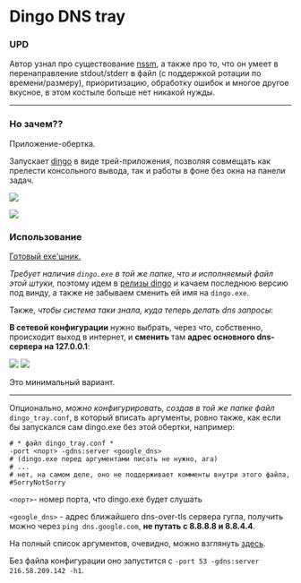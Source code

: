 # Dingo DNS tray

### UPD

Автор узнал про существование [nssm](https://nssm.cc/), а также про то, что он умеет в перенаправление stdout/stderr в файл (с поддержкой ротации по времени/размеру), приоритизацию, обработку ошибок и многое другое вкусное, в этом костыле больше нет никакой нужды.

---

### Но зачем??
Приложение-обертка.

Запускает [dingo](https://github.com/pforemski/dingo) в виде трей-приложения, позволяя совмещать как прелести консольного вывода, так и работы в фоне без окна на панели задач.

![](https://i.imgur.com/sJtDCVC.jpg)

![](https://i.imgur.com/C9S02gw.jpg)

### Использование

[Готовый exe'шник.](https://github.com/MahouShoujoMivutilde/dingo_tray/releases)

_Требует наличия `dingo.exe` в той же папке, что и исполняемый файл этой штуки,_ поэтому идем в [релизы dingo](https://github.com/pforemski/dingo/releases) и качаем последнюю версию под винду, а также не забываем сменить ей имя на `dingo.exe`.

Также, _чтобы система таки знала, куда теперь делать dns запросы_:

**В сетевой конфигурации** нужно выбрать, через что, собственно, происходит выход в интернет, и **сменить** там **адрес основного dns-сервера на 127.0.0.1**:

![](https://i.imgur.com/gCDA6ov.png)
![](https://i.imgur.com/L41MqPA.png)

Это минимальный вариант.

---

Опционально, _можно конфигурировать, создав в той же папке файл_ `dingo_tray.conf`, в который вписать аргументы, ровно также, как если бы запускался сам dingo.exe без этой обертки, например:

```
# * файл dingo_tray.conf *
-port <порт> -gdns:server <google_dns>
# (dingo.exe перед аргументами писать не нужно, ага)
# ...
# нет, на самом деле, оно не поддерживает комменты внутри этого файла, #SorryNotSorry
```

`<порт>`- номер порта, что dingo.exe будет слушать

`<google_dns>` - адрес ближайшего dns-over-tls сервера гугла, получить можно через `ping dns.google.com`, **не путать с 8.8.8.8 и 8.8.4.4**.

На полный список аргументов, очевидно, можно взглянуть [здесь](https://github.com/pforemski/dingo#tuning-dingo).

Без файла конфигурации оно запустится с `-port 53 -gdns:server 216.58.209.142 -h1`.
